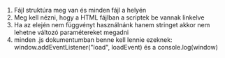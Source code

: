 1. Fájl struktúra meg van és minden fájl a helyén
2. Meg kell nézni, hogy a HTML fájlban a scriptek be vannak linkelve
3. Ha az elején nem függvényt használnánk hanem stringet akkor nem lehetne változó paramétereket megadni
4. minden .js dokumentumban benne kell lennie ezeknek: window.addEventListener("load", loadEvent) és a console.log(window)